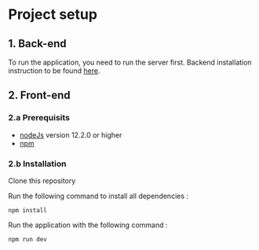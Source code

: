# Project setup

## 1. Back-end
To run the application, you need to run the server first. Backend installation instruction to be found [here](https://github.com/fabiandeneuville/Project-13-Bank-API).

## 2. Front-end

### 2.a Prerequisits

-   [nodeJs](https://nodejs.org/en) version 12.2.0 or higher
-   [npm](https://www.npmjs.com/)

### 2.b Installation

Clone this repository

Run the following command to install all dependencies :

```
npm install
```

Run the application with the following command :

```
npm run dev
``` 